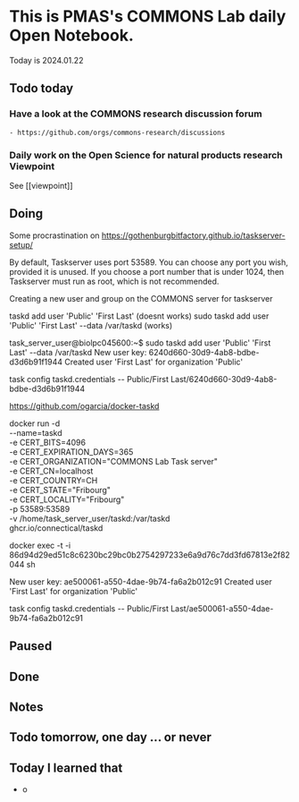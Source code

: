 
# This is PMAS's COMMONS Lab daily Open Notebook.

Today is 2024.01.22

## Todo today

### Have a look at the COMMONS research discussion forum
    - https://github.com/orgs/commons-research/discussions

### Daily work on the Open Science for natural products research Viewpoint

See [[viewpoint]]


###
###

## Doing

Some procrastination on https://gothenburgbitfactory.github.io/taskserver-setup/


By default, Taskserver uses port 53589. You can choose any port you wish, provided it is unused. If you choose a port number that is under 1024, then Taskserver must run as root, which is not recommended.

Creating a new user and group on the COMMONS server for taskserver


taskd add user 'Public' 'First Last' (doesnt works)
sudo taskd add user 'Public' 'First Last' --data /var/taskd (works)

task_server_user@biolpc045600:~$ sudo taskd add user 'Public' 'First Last' --data /var/taskd
New user key: 6240d660-30d9-4ab8-bdbe-d3d6b91f1944
Created user 'First Last' for organization 'Public'

task config taskd.credentials -- Public/First Last/6240d660-30d9-4ab8-bdbe-d3d6b91f1944



https://github.com/ogarcia/docker-taskd


docker run -d \
  --name=taskd \
  -e CERT_BITS=4096 \
  -e CERT_EXPIRATION_DAYS=365 \
  -e CERT_ORGANIZATION="COMMONS Lab Task server" \
  -e CERT_CN=localhost \
  -e CERT_COUNTRY=CH \
  -e CERT_STATE="Fribourg" \
  -e CERT_LOCALITY="Fribourg" \
  -p 53589:53589 \
  -v /home/task_server_user/taskd:/var/taskd \
  ghcr.io/connectical/taskd


docker exec -t -i \
  86d94d29ed51c8c6230bc29bc0b2754297233e6a9d76c7dd3fd67813e2f82044 sh
  

New user key: ae500061-a550-4dae-9b74-fa6a2b012c91
Created user 'First Last' for organization 'Public'

task config taskd.credentials -- Public/First Last/ae500061-a550-4dae-9b74-fa6a2b012c91
## Paused

## Done

## Notes

## Todo tomorrow, one day ... or never 


###
###


## Today I learned that

- o